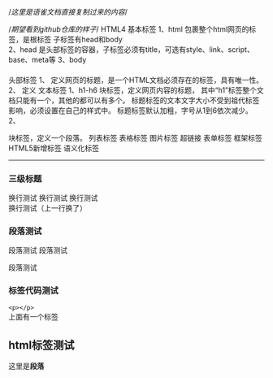 /*这里是语雀文档直接复制过来的内容*/

/*期望看到github仓库的样子*/
HTML4
基本标签
1、html
包裹整个html网页的标签，是根标签
子标签有head和body	
2、head
是头部标签的容器，子标签必须有title，可选有style、link、script、base、meta等
3、body

####
####
####
####
头部标签
1、<title></title>
定义网页的标题，是一个HTML文档必须存在的标签，具有唯一性。
2、<meta></meta>
定义
文本标签
1、h1-h6
块标签，定义网页内容的标题，
其中“h1”标签整个文档只能有一个，其他的都可以有多个。
标题标签的文本文字大小不受到祖代标签影响，必须设置在自己的样式中。
标题标签默认加粗，字号从1到6依次减少。
2、<p></p>
块标签，定义一个段落。
列表标签
表格标签
图片标签
超链接
表单标签
框架标签
HTML5新增标签
语义化标签

---------------------------
### 三级标题
换行测试
换行测试
换行测试  
换行测试（上一行换了）
### 段落测试
段落测试
段落测试

段落测试
### 标签代码测试
`<p></p>`  
上面有一个标签

<h2>html标签测试</h2>
<p>这里是<strong>段落</strong></p>
